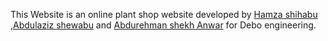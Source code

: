 This Website is an online plant shop website developed by <a href="github.com/hshehabu">Hamza shihabu</a> ,<a href="github.com/abshwabu">Abdulaziz shewabu</a> and <a href="github.com/abduredev">Abdurehman shekh Anwar</a> for Debo engineering.